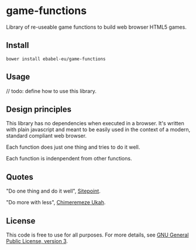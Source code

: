 # game-functions
Library of re-useable game functions to build web browser HTML5 games.

## Install
```
bower install ebabel-eu/game-functions
```

## Usage
// todo: define how to use this library.

## Design principles
This library has no dependencies when executed in a browser. It's written with plain javascript and meant to be easily used in the context of a modern, standard compliant web browser.

Each function does just one thing and tries to do it well. 

Each function is indenpendent from other functions.

## Quotes

"Do one thing and do it well", [Sitepoint](https://www.sitepoint.com/design-and-build-your-own-javascript-library/).

"Do more with less", [Chimeremeze Ukah](https://www.codementor.io/chimeremezeukah/build-a-reusable-javascript-library-du1086d7l).

## License
This code is free to use for all purposes. For more details, see [GNU General Public License, version 3](LICENSE).